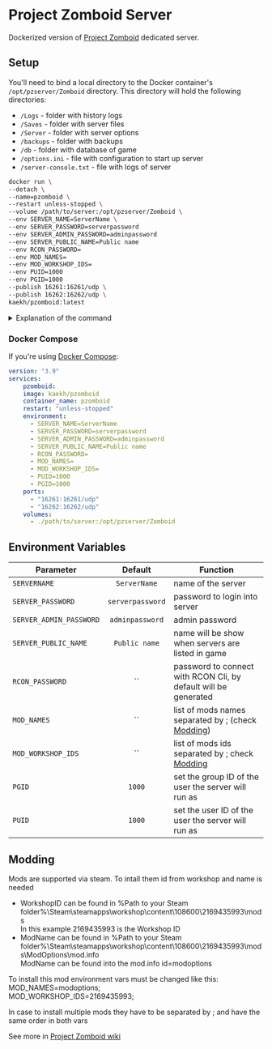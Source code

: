 # Project Zomboid Server

Dockerized version of [Project Zomboid](https://store.steampowered.com/app/108600/Project_Zomboid/) dedicated server.

## Setup

You'll need to bind a local directory to the Docker container's `/opt/pzserver/Zomboid` directory. This directory will hold the following directories:

-   `/Logs` - folder with history logs
-   `/Saves` - folder with server files
-   `/Server` - folder with server options
-   `/backups` - folder with backups
-   `/db` - folder with database of game
-   `/options.ini` - file with configuration to start up server
-   `/server-console.txt` - file with logs of server


```bash
docker run \
--detach \
--name=pzomboid \
--restart unless-stopped \
--volume /path/to/server:/opt/pzserver/Zomboid \
--env SERVER_NAME=ServerName \
--env SERVER_PASSWORD=serverpassword
--env SERVER_ADMIN_PASSWORD=adminpassword
--env SERVER_PUBLIC_NAME=Public name
--env RCON_PASSWORD=
--env MOD_NAMES=
--env MOD_WORKSHOP_IDS=
--env PUID=1000
--env PGID=1000
--publish 16261:16261/udp \
--publish 16262:16262/udp \
kaekh/pzomboid:latest
```

<details> 
<summary>Explanation of the command</summary>

* `--detach` -> Starts the container detached from your terminal<br> 
* `--name` -> Gives the container a unique name
* `--restart unless-stopped` -> Automatically restarts the container unless the container was manually stopped
* `--volume` -> Binds the Project Zomboid server folder to the folder you specified
Allows you to easily access your server files
* For the environment (`--env`) variables please see [here](https://github.com/Kaekh/pzomboid?tab=readme-ov-file#environment-variables)
* `--publish` -> Specifies the ports that the container exposes<br> 
</details>

### Docker Compose

If you're using [Docker Compose](https://docs.docker.com/compose/):

```yaml
version: "3.9"
services:
    pzomboid:
    image: kaekh/pzomboid
    container_name: pzomboid
    restart: "unless-stopped"
    environment:
      - SERVER_NAME=ServerName
      - SERVER_PASSWORD=serverpassword
      - SERVER_ADMIN_PASSWORD=adminpassword
      - SERVER_PUBLIC_NAME=Public name
      - RCON_PASSWORD=
      - MOD_NAMES=
      - MOD_WORKSHOP_IDS=
      - PUID=1000
      - PGID=1000
    ports:
      - "16261:16261/udp"
      - "16262:16262/udp"
    volumes:
      - ./path/to/server:/opt/pzserver/Zomboid
```

## Environment Variables

| Parameter               | Default          | Function                                                        |
|-------------------------|:----------------:|-----------------------------------------------------------------|
| `SERVERNAME`            |   `ServerName`   | name of the server                                              |
| `SERVER_PASSWORD`       | `serverpassword` | password to login into server                                   |
| `SERVER_ADMIN_PASSWORD` | `adminpassword`  | admin password                                                  |
| `SERVER_PUBLIC_NAME`    |  `Public name`   | name will be show when servers are listed in game               |
| `RCON_PASSWORD`         |        ``        | password to connect with RCON Cli, by default will be generated |
| `MOD_NAMES`             |        ``        | list of mods names separated by ; (check [Modding](https://github.com/Kaekh/pzomboid?tab=readme-ov-file#modding))   |
| `MOD_WORKSHOP_IDS`      |        ``        | list of mods ids separated by ; check [Modding](https://github.com/Kaekh/pzomboid?tab=readme-ov-file#modding)     |
| `PGID`                  |      `1000`      | set the group ID of the user the server will run as             |
| `PUID`                  |      `1000`      | set the user ID of the user the server will run as              |


## Modding

Mods are supported via steam. To intall them id from workshop and name is needed

-   WorkshopID can be found in %Path to your Steam folder%\Steam\steamapps\workshop\content\108600\2169435993\mods<br>
     In this example 2169435993 is the Workshop ID
-   ModName can be found in %Path to your Steam folder%\Steam\steamapps\workshop\content\108600\2169435993\mods\ModOptions\mod.info<br>
     ModName can be found into the mod.info id=modoptions

To install this mod environment vars must be changed like this:<br>
MOD_NAMES=modoptions;<br>
MOD_WORKSHOP_IDS=2169435993;<br>

In case to install multiple mods they have to be separated by ; and have the same order in both vars


See more in [Project Zomboid wiki](https://pzwiki.net/wiki/Installing_mods)
